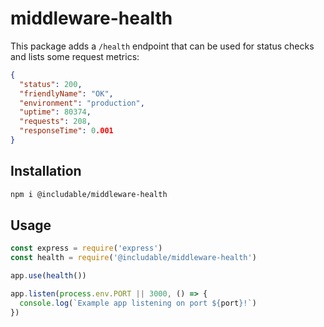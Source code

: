# middleware-health

This package adds a `/health` endpoint that can be used for status checks and lists some request metrics:

```json
{
  "status": 200,
  "friendlyName": "OK",
  "environment": "production",
  "uptime": 80374,
  "requests": 208,
  "responseTime": 0.001
}
```

## Installation

```sh
npm i @includable/middleware-health
```

## Usage

```js
const express = require('express')
const health = require('@includable/middleware-health')

app.use(health())

app.listen(process.env.PORT || 3000, () => {
  console.log(`Example app listening on port ${port}!`)
})
```
